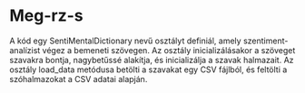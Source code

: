 # Meg-rz-s
A kód egy SentiMentalDictionary nevű osztályt definiál, amely szentiment-analízist végez a bemeneti szövegen. Az osztály inicializálásakor a szöveget szavakra bontja, nagybetűssé alakítja, és inicializálja a szavak halmazait. Az osztály load_data metódusa betölti a szavakat egy CSV fájlból, és feltölti a szóhalmazokat a CSV adatai alapján.
